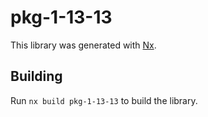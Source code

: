 # pkg-1-13-13

This library was generated with [Nx](https://nx.dev).

## Building

Run `nx build pkg-1-13-13` to build the library.
